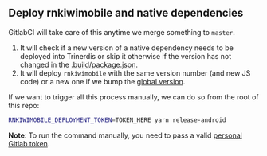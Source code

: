 ## Deploy rnkiwimobile and native dependencies

GitlabCI will take care of this anytime we merge something to `master`. 

1. It will check if a new version of a native dependency needs to be deployed into Trinerdis or skip it otherwise if the version has not changed in the [.build/package.json](../../.build/package.json#L8-L10). 
2. It will deploy `rnkiwimobile` with the same version number (and new JS code) or a new one if we bump the [global version](../../.build/package.json#L3).

If we want to trigger all this process manually, we can do so from the root of this repo:

```bash
RNKIWIMOBILE_DEPLOYMENT_TOKEN=TOKEN_HERE yarn release-android
```

**Note**: To run the command manually, you need to pass a valid [personal Gitlab token](https://gitlab.skypicker.com/profile/personal_access_tokens).

